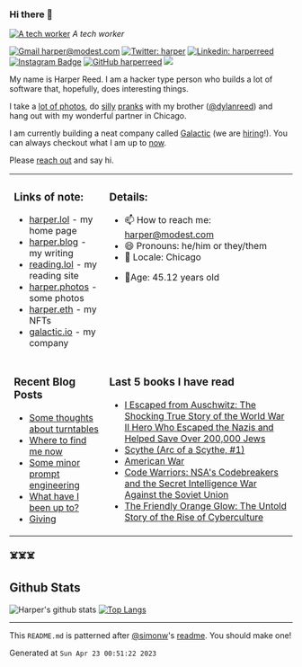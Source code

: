 ### Hi there 👋

<!-- photos starts -->
[![A tech worker](https://harper.photos/photos/L1000319.JPG/L1000319_hu7119c2a9a1a8d36b711b3bb98fb43555_2116240_1200x0_resize_q75_box.JPG)](https://harper.photos/photos/L1000319.JPG/) 
 *A tech worker*
<!-- photos ends -->


<!-- social starts -->
[![Gmail harper@modest.com](https://img.shields.io/badge/-harper@modest.com-c14438?style=flat&logo=Gmail&logoColor=white&link=mailto:harper@modest.com)](mailto:harper@modest.com)
[![Twitter: harper](https://img.shields.io/twitter/follow/harper?style=social)](https://twitter.com/harper)
[![Linkedin: harperreed](https://img.shields.io/badge/-harperreed-blue?style=flat&logo=Linkedin&logoColor=white&link=https://www.linkedin.com/in/harperreed/)](https://www.linkedin.com/in/harperreed/)
[![Instagram Badge](https://img.shields.io/badge/-@harperreed-purple?style=flat&logo=instagram&logoColor=white&link=https://instagram.com/harperreed/)](https://instagram.com/harperreed)
[![GitHub harperreed](https://img.shields.io/github/followers/harperreed?label=follow&style=social)](https://github.com/harperreed)
[![](https://img.shields.io/github/stars/harperreed?style=social)](https://github.com/harperreed)
<!-- social ends -->

<!-- bio starts -->
My name is Harper Reed. I am a hacker type person who builds a lot of software that, hopefully, does interesting things. 

I take a [lot of photos](https://harper.photos), do [silly](http://www.zebraprank.com/) [pranks](https://www.boyhoodhome.com/) with my brother ([@dylanreed](http://twitter.com/dylanreed)) and hang out with my wonderful partner in Chicago. 

I am currently building a neat company called [Galactic](https://galactic.io) (we are [hiring](https://galactic.io/careers/)!). You can always checkout what I am up to [now](https://harperreed.com/now/).

Please [reach out](mailto:harper@modest.com) and say hi. 

<!-- bio ends -->



<table><tr><td valign="top">

### Links of note: 

<!-- links starts -->
- [harper.lol](http://harper.lol) - my home page
- [harper.blog](http://harper.blog) - my writing
- [reading.lol](http://reading.lol) - my reading site
- [harper.photos](http://harper.photos) - some photos
- [harper.eth](http://harper.eth.link) - my NFTs
- [galactic.io](http://galactic.io) - my company



<!-- links ends -->

</td><td valign="top">

### Details: 

<!-- details starts -->
- 📫 How to reach me: [harper@modest.com](mailto:harper@modest.com)
- 😄 Pronouns: he/him or they/them
- 📍 Locale: Chicago
<!-- age starts -->
- 👨Age: 45.12 years old
<!-- age ends -->
<!-- details ends -->

</td></tr><tr><td valign="top">

### Recent Blog Posts

<!-- blog starts -->
* [Some thoughts about turntables](https://harper.blog/2023/02/10/some-thoughts-about-turntables/)
* [Where to find me now](https://harper.blog/2023/01/29/where-to-find-me-now/)
* [Some minor prompt engineering](https://harper.blog/2023/01/26/some-minor-prompt-engineering/)
* [What have I been up to?](https://harper.blog/2020/09/21/what-have-i-been-up-to/)
* [Giving](https://harper.blog/2020/06/04/giving/)
<!-- blog ends -->

</td><td valign="top">


### Last 5 books I have read

<!-- books starts -->
* [I Escaped from Auschwitz: The Shocking True Story of the World War II Hero Who Escaped the Nazis and Helped Save Over 200,000 Jews](https://reading.lol/books/i-escaped-from-auschwitz-the-shocking-true-story-of-the-world-war-ii-hero-who-escaped-the-nazis-and-helped-save-over-200000-jews/)
* [Scythe (Arc of a Scythe, #1)](https://reading.lol/books/scythe-arc-of-a-scythe-1/)
* [American War](https://reading.lol/books/american-war/)
* [Code Warriors: NSA's Codebreakers and the Secret Intelligence War Against the Soviet Union](https://reading.lol/books/code-warriors-nsa-s-codebreakers-and-the-secret-intelligence-war-against-the-soviet-union/)
* [The Friendly Orange Glow: The Untold Story of the Rise of Cyberculture](https://reading.lol/books/the-friendly-orange-glow-the-untold-story-of-the-rise-of-cyberculture/)
<!-- books ends -->

</td></tr></table>



### ☠️☠️☠️

## Github Stats


<!-- github_stats starts -->
![Harper's github stats](https://github-readme-stats.vercel.app/api?username=harperreed&show_icons=&private_count=true)
[![Top Langs](https://github-readme-stats.vercel.app/api/top-langs/?username=harperreed&layout=compact)]()

<!-- github_stats ends -->

-----

This `README.md` is patterned after [@simonw](https://twitter.com/simonw)'s [readme](https://simonwillison.net/2020/Jul/10/self-updating-profile-readme/). You should make one!
<!-- date starts -->
Generated at `Sun Apr 23 00:51:22 2023`
<!-- date ends -->

